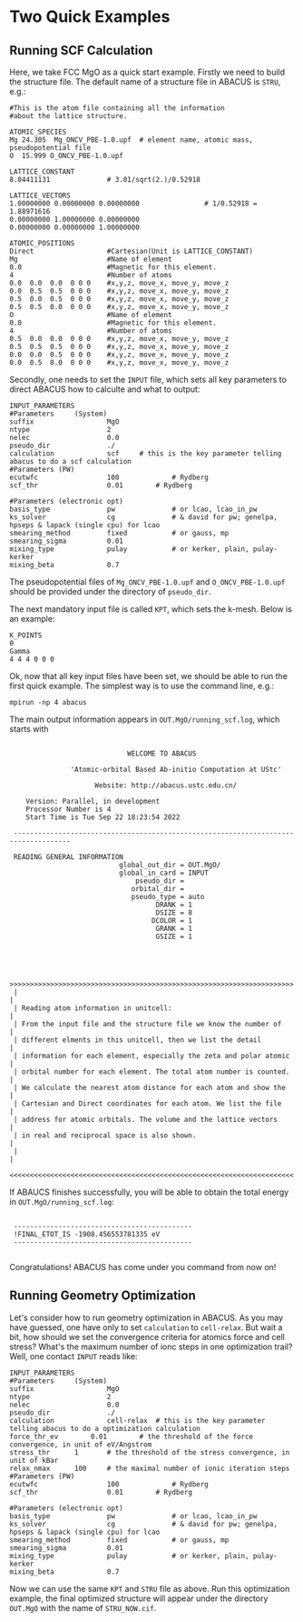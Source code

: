 # Two Quick Examples

## Running SCF Calculation

Here, we take FCC MgO as a quick start example. Firstly we need to build the structure file. The default name of a structure file in ABACUS is `STRU`, e.g.:

```
#This is the atom file containing all the information
#about the lattice structure.

ATOMIC_SPECIES
Mg 24.305  Mg_ONCV_PBE-1.0.upf  # element name, atomic mass, pseudopotential file
O  15.999 O_ONCV_PBE-1.0.upf

LATTICE_CONSTANT
8.04411131              # 3.01/sqrt(2.)/0.52918

LATTICE_VECTORS
1.00000000 0.00000000 0.00000000                # 1/0.52918 = 1.88971616
0.00000000 1.00000000 0.00000000
0.00000000 0.00000000 1.00000000

ATOMIC_POSITIONS
Direct                  #Cartesian(Unit is LATTICE_CONSTANT)
Mg                      #Name of element        
0.0                     #Magnetic for this element.
4                       #Number of atoms
0.0  0.0  0.0  0 0 0    #x,y,z, move_x, move_y, move_z
0.0  0.5  0.5  0 0 0    #x,y,z, move_x, move_y, move_z
0.5  0.0  0.5  0 0 0    #x,y,z, move_x, move_y, move_z
0.5  0.5  0.0  0 0 0    #x,y,z, move_x, move_y, move_z
O                       #Name of element        
0.0                     #Magnetic for this element.
4                       #Number of atoms
0.5  0.0  0.0  0 0 0    #x,y,z, move_x, move_y, move_z
0.5  0.5  0.5  0 0 0    #x,y,z, move_x, move_y, move_z
0.0  0.0  0.5  0 0 0    #x,y,z, move_x, move_y, move_z
0.0  0.5  0.0  0 0 0    #x,y,z, move_x, move_y, move_z
```

Secondly, one needs to set the `INPUT` file, which sets all key parameters to direct ABACUS how to calculte and what to output:
```
INPUT_PARAMETERS
#Parameters     (System)
suffix                  MgO
ntype                   2
nelec                   0.0
pseudo_dir              ./
calculation             scf		# this is the key parameter telling abacus to do a scf calculation
#Parameters (PW)
ecutwfc                 100             # Rydberg
scf_thr                 0.01		# Rydberg

#Parameters (electronic opt)
basis_type              pw              # or lcao, lcao_in_pw
ks_solver               cg              # & david for pw; genelpa, hpseps & lapack (single cpu) for lcao
smearing_method         fixed           # or gauss, mp
smearing_sigma          0.01
mixing_type             pulay           # or kerker, plain, pulay-kerker
mixing_beta             0.7
```
The pseudopotential files of `Mg_ONCV_PBE-1.0.upf` and `O_ONCV_PBE-1.0.upf` should be provided under the directory of `pseudo_dir`.

The next mandatory input file is called `KPT`, which sets the k-mesh. Below is an example:

```
K_POINTS
0 
Gamma
4 4 4 0 0 0
```

Ok, now that all key input files have been set, we should be able to run the first quick example. The simplest way is to use the command line, e.g.:

```
mpirun -np 4 abacus
```

The main output information appears in `OUT.MgO/running_scf.log`, which starts with

```

                             WELCOME TO ABACUS

               'Atomic-orbital Based Ab-initio Computation at UStc'

                     Website: http://abacus.ustc.edu.cn/

    Version: Parallel, in development
    Processor Number is 4
    Start Time is Tue Sep 22 18:23:54 2022

 ------------------------------------------------------------------------------------

 READING GENERAL INFORMATION
                           global_out_dir = OUT.MgO/
                           global_in_card = INPUT
                               pseudo_dir =
                              orbital_dir =
                              pseudo_type = auto
                                    DRANK = 1
                                    DSIZE = 8
                                   DCOLOR = 1
                                    GRANK = 1
                                    GSIZE = 1




 >>>>>>>>>>>>>>>>>>>>>>>>>>>>>>>>>>>>>>>>>>>>>>>>>>>>>>>>>>>>>>>>>>>>>>
 |                                                                    |
 | Reading atom information in unitcell:                              |
 | From the input file and the structure file we know the number of   |
 | different elments in this unitcell, then we list the detail        |
 | information for each element, especially the zeta and polar atomic |
 | orbital number for each element. The total atom number is counted. |
 | We calculate the nearest atom distance for each atom and show the  |
 | Cartesian and Direct coordinates for each atom. We list the file   |
 | address for atomic orbitals. The volume and the lattice vectors    |
 | in real and reciprocal space is also shown.                        |
 |                                                                    |
 <<<<<<<<<<<<<<<<<<<<<<<<<<<<<<<<<<<<<<<<<<<<<<<<<<<<<<<<<<<<<<<<<<<<<<

```

If ABAUCS finishes successfully, you will be able to obtain the total energy in `OUT.MgO/running_scf.log`:

```

 --------------------------------------------
 !FINAL_ETOT_IS -1908.456553781335 eV
 --------------------------------------------


```

Congratulations! ABACUS has come under you command from now on!


## Running Geometry Optimization

Let's consider how to run geometry optimization in ABACUS. As you may have guessed, one have only to set `calculation` to `cell-relax`. But wait a bit, how should we set the convergence criteria for atomics force and cell stress? What's the maximum number of ionc steps in one optimization trail? Well, one contact `INPUT` reads like:

```
INPUT_PARAMETERS
#Parameters     (System)
suffix                  MgO
ntype                   2
nelec                   0.0
pseudo_dir              ./
calculation             cell-relax	# this is the key parameter telling abacus to do a optimization calculation
force_thr_ev		0.01		# the threshold of the force convergence, in unit of eV/Angstrom
stress_thr		1		# the threshold of the stress convergence, in unit of kBar
relax_nmax		100		# the maximal number of ionic iteration steps
#Parameters (PW)
ecutwfc                 100             # Rydberg
scf_thr                 0.01		# Rydberg

#Parameters (electronic opt)
basis_type              pw              # or lcao, lcao_in_pw
ks_solver               cg              # & david for pw; genelpa, hpseps & lapack (single cpu) for lcao
smearing_method         fixed           # or gauss, mp
smearing_sigma          0.01
mixing_type             pulay           # or kerker, plain, pulay-kerker
mixing_beta             0.7
```

Now we can use the same `KPT` and `STRU` file as above. Run this optimization example, the final optimized structure will appear under the directory `OUT.MgO` with the name of `STRU_NOW.cif`.
